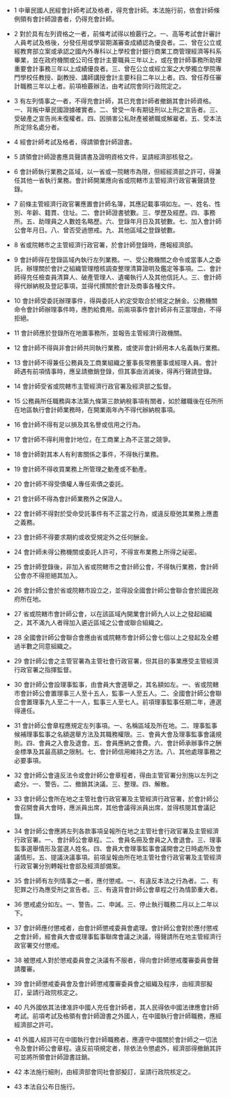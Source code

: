 * 1 中華民國人民經會計師考試及格者，得充會計師。本法施行前，依會計師條例領有會計師證書者，仍得充會計師。

* 2 對於具有左列資格之一者，前條考試得以檢覈行之。一、高等考試會計審計人員考試及格後，分發任用或學習期滿審查成績認為優良者。二、曾在公立或經教育部立案或承認之國內外專科以上學校會計銀行商業工商管理經濟等科系畢業，並在政府機關或公司任會計主要職員三年以上，或在會計師事務所助理重要會計事務三年以上成績優良者。三、曾在公立或經立案之大學獨立學院專門學校任教授、副教授、講師講授會計主要科目二年以上者。四、曾任荐任審計職務三年以上者。前項檢覈辦法，由考試院會同行政院定之。

* 3 有左列情事之一者，不得充會計師，其已充會計師者撤銷其會計師資格。一、背叛中華民國證據確實者。二、曾受一年有期徒刑以上刑之宣告者。三、受破產之宣告尚未復權者。四、因損害公私財產被褫職或解雇者。五、受本法所定除名處分者。

* 4 經會計師考試及格者，得請領會計師證書。

* 5 請領會計師證書應具聲請書及證明資格文件，呈請經濟部核發之。

* 6 會計師執行業務之區域，以一省或一院轄市為限，但經經濟部之許可，得兼任其他一省執行業務。會計師開業應向省或院轄市主管經濟行政官署聲請登錄。

* 7 前條主管經濟行政官署應置會計師名簿，其應記載事項如左。一、姓名、性別、年齡、籍貫、住址。二、會計師證書號數。三、學歷及經歷。四、事務所。五、助理員之人數姓名略歷。六、登錄年月日及其號數。七、加入會計師公會年月日。八、曾否受過懲戒。九、其他區域之登錄號數。

* 8 省或院轄市之主管經濟行政官署，於會計師登錄時，應報經濟部。

* 9 會計師得在登錄區域內執行左列業務。一、受公務機關之命令或當事人之委託，辦理關於會計之組織管理稽核調查整理清算證明及鑑定等事項。二、會計師得充任檢查員清算人、破產管理人、遺囑執行人及其他信託人。三、會計師得代辦納稅及登記事項，並得代撰關於會計及商事各種文件。

* 10 會計師受委託辦理事件，得與委託人約定受取合於規定之酬金。公務機關命令會計師辦理事件時，應酌給費用。前兩項事件會計師非有正當理由，不得拒絕。

* 11 會計師應於登錄所在地置事務所，並報告主管經濟行政機關。

* 12 會計師不得與非會計師共同執行業務，或使非會計師用本人名義執行業務。

* 13 會計師不得兼任公務員及工商業組織之董事長常務董事或經理人員。會計師遇有前項情事時，應呈請撤銷登錄，但其事由消滅後，得再行聲請登錄。

* 14 會計師受省或院轄市主管經濟行政官署及經濟部之監督。

* 15 公務員所任職務與本法第九條第三款納稅事項有關者，如於離職後在任所所在地區執行會計師業務時，在開業兩年內不得代辦納稅事項。

* 16 會計師不得有足以損及其名譽或信用之行為。

* 17 會計師不得利用會計地位，在工商業上為不正當之競爭。

* 18 會計師對其本人有利害關係之事件，不得執行業務。

* 19 會計師不得收買業務上所管理之動產或不動產。

* 20 會計師不得受債權人專任索債之委託。

* 21 會計師不得為會計師業務外之保證人。

* 22 會計師不得對於受命受託事件有不正當之行為，或違反廢弛其業務上應盡之義務。

* 23 會計師不得要求期約或收受規定外之任何酬金。

* 24 會計師未得公務機關或委託人許可，不得宣布業務上所得之祕密。

* 25 會計師登錄後，非加入省或院轄市之會計師公會，不得執行業務，會計師公會亦不得拒絕其加入。

* 26 會計師公會於省或院轄市設立之，並得設全國會計師公會聯合會於國民政府所在地。

* 27 省或院轄市會計師公會，以在該區域內開業會計師九人以上之發起組織之，其不滿九人者得加入遴近區域之公會或聯合組織之。

* 28 全國會計師公會聯合會應由省或院轄市會計師公會七個以上之發起及全體過半數之同意組織之。

* 29 會計師公會之主管官署為主管社會行政官署，但其目的事業應受主管經濟行政官署之指揮監督。

* 30 會計師公會設理事監事，由會員大會選舉之，其名額如左。一、省或院轄市會計師公會置理事三人至十五人，監事一人至五人。二、全國會計師公會聯合會置理事九人至二十一人，監事三人至七人。前項理事監事任期二年，連選得連任。

* 31 會計師公會章程應規定左列事項。一、名稱區域及所在地。二、理事監事候補理事監事之名額選舉方法及其職務權限。三、會員大會及理事監事會議規則。四、會員之入會及退會。五、會員應納之會費。六、會計師承辦事件之酬金標準及其最高額之限制。七、會計師信用維持之方法。八、其他處理事務之必要事項。

* 32 會計師公會違反法令或會計師公會章程者，得由主管官署分別施以左列之處分。一、警告。二、撤銷其決議。三、整理。四、解散。

* 33 會計師公會所在地之主管社會行政官署及主管經濟行政官署，於會計師公會召開會員大會時，應派員出席，其他會議得派員出席，並得核閱其會議記錄。

* 34 會計師公會應將左列各款事項呈報所在地之主管社會行政官署及主管經濟行政官署。一、會計師公會章程。二、會員名冊及會員之入會退會。三、理事監事選舉情形及當選人姓名。四、會員大會理事監事會議開會之日時處所及會議情形。五、提議決議事項。前項呈報由所在地主管社會行政官署及主管經濟行政官署分別轉報社會部及經濟部備案。

* 35 會計師有左列情事之一者，應付懲戒。一、有違反本法之行為者。二、有犯罪之行為應受刑之宣告者。三、有違背會計師公會章程之行為情節重大者。

* 36 懲戒處分如左。一、警告。二、申誡。三、停止執行職務二月以上二年以下。

* 37 會計師應付懲戒者，由會計師懲戒委員會處理。會計師公會對於應付懲戒之會計師，經會員大會或理事監事聯席會議之決議，得聲請所在地主管經濟行政官署交付懲戒。

* 38 被懲戒人對於懲戒委員會之決議有不服者，得向會計師懲戒覆審委員會聲請覆審。

* 39 會計師懲戒委員會及會計師懲戒覆審委員會之組織及程序，由經濟部擬訂，呈請行政院核定之。

* 40 凡外國依其法律准許中國人充任會計師者，其人民得依中國法律應會計師考試。前項考試及格領有會計師證書之外國人，在中國執行會計師職務，應經經濟部之許可。

* 41 外國人經許可在中國執行會計師職務者，應遵守中國關於會計師之一切法令及會計師公會章程。違反前項規定者，除依法令懲處外，經濟部得撤銷其許可並將所領會計師證書註銷。

* 42 本法施行細則，由經濟部會同社會部擬訂，呈請行政院核定之。

* 43 本法自公布日施行。

